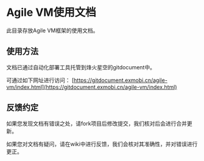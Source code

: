 # Agile VM使用文档

此目录存放Agile VM框架的使用文档。

## 使用方法

文档已通过自动化部署工具托管到烽火星空的gitdocument中。

可通过如下网址进行访问：
[https://gitdocument.exmobi.cn/agile-vm/index.html](https://gitdocument.exmobi.cn/agile-vm/index.html)



## 反馈约定

如果您发现文档有错误之处，请fork项目后修改提交，我们核对后会进行合并更新。

如果您对文档有疑问，请在wiki中进行反馈，我们会核对其准确性，并对错误进行更正。